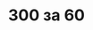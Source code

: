 ---
layout: archive_film
permalink: ua/archive/2020/short/300-in-60

title: 300 за 60
director: Андрій Капля
country: Україна
description: Хаотичний огляд розчарування в індустрії моди. Анастасія підписує контракт з BALENCIAGA, але в останній момент їй відмовляють і обирають іншу модель. Щоб втішити її, вони дарують їй футболку BALENCIAGA. В якості сублімації Анастасія робить на ній малюнок в стилі абстрактного експресіонізму. Це дає початок її особистому бренду з провокативною назвою. Боротьба молодіжного максималізму з усвідомленням породжує нове бачення.
category: short
image_folder: images/films/archive/2020/short/300-in-60
is_winner: false
submission_year: 2020
lang: ua
---